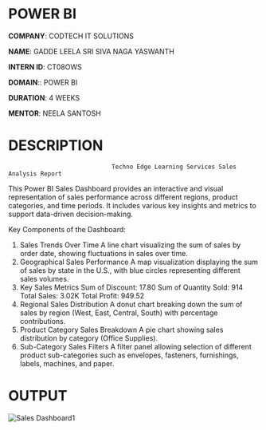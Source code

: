 # POWER BI

**COMPANY**: CODTECH IT SOLUTIONS

**NAME**: GADDE LEELA SRI SIVA NAGA YASWANTH

**INTERN ID**: CT08OWS

**DOMAIN**:: POWER BI

**DURATION**: 4 WEEKS

**MENTOR**: NEELA SANTOSH

# DESCRIPTION
                                 Techno Edge Learning Services Sales Analysis Report
This Power BI Sales Dashboard provides an interactive and visual representation of sales performance across different regions, product categories, and time periods. It includes various key insights and metrics to support data-driven decision-making.

Key Components of the Dashboard:
1. Sales Trends Over Time
      A line chart visualizing the sum of sales by order date, showing fluctuations in sales over time.
2. Geographical Sales Performance
      A map visualization displaying the sum of sales by state in the U.S., with blue circles representing different sales volumes.
3. Key Sales Metrics
       Sum of Discount: 17.80
       Sum of Quantity Sold: 914
       Total Sales: 3.02K
       Total Profit: 949.52
4. Regional Sales Distribution
      A donut chart breaking down the sum of sales by region (West, East, Central, South) with percentage contributions.
5. Product Category Sales Breakdown
      A pie chart showing sales distribution by category (Office Supplies).
6. Sub-Category Sales Filters
      A filter panel allowing selection of different product sub-categories such as envelopes, fasteners, furnishings, labels, machines, and paper.

# OUTPUT

![Sales Dashboard1](https://github.com/user-attachments/assets/4bb7a403-4d9f-490d-874b-1d3b4e408bb3)


